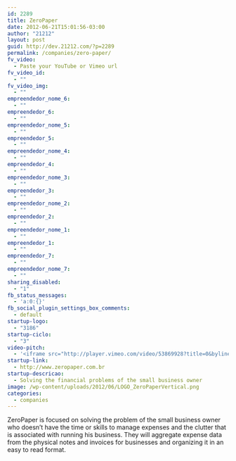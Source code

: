 ```yaml
---
id: 2289
title: ZeroPaper
date: 2012-06-21T15:01:56-03:00
author: "21212"
layout: post
guid: http://dev.21212.com/?p=2289
permalink: /companies/zero-paper/
fv_video:
  - Paste your YouTube or Vimeo url
fv_video_id:
  - ""
fv_video_img:
  - ""
empreendedor_nome_6:
  - ""
empreendedor_6:
  - ""
empreendedor_nome_5:
  - ""
empreendedor_5:
  - ""
empreendedor_nome_4:
  - ""
empreendedor_4:
  - ""
empreendedor_nome_3:
  - ""
empreendedor_3:
  - ""
empreendedor_nome_2:
  - ""
empreendedor_2:
  - ""
empreendedor_nome_1:
  - ""
empreendedor_1:
  - ""
empreendedor_7:
  - ""
empreendedor_nome_7:
  - ""
sharing_disabled:
  - "1"
fb_status_messages:
  - 'a:0:{}'
fb_social_plugin_settings_box_comments:
  - default
startup-logo:
  - "3186"
startup-ciclo:
  - "3"
video-pitch:
  - '<iframe src="http://player.vimeo.com/video/53869928?title=0&byline=0&portrait=0&badge=0" width="640" height="360" frameborder="0" webkitAllowFullScreen mozallowfullscreen allowFullScreen></iframe>'
startup-link:
  - http://www.zeropaper.com.br
startup-descricao:
  - Solving the financial problems of the small business owner
image: /wp-content/uploads/2012/06/LOGO_ZeroPaperVertical.png
categories:
  - companies
---
```

ZeroPaper is focused on solving the problem of the small business owner who doesn’t have the time or skills to manage expenses and the clutter that is associated with running his business. They will aggregate expense data from the physical notes and invoices for businesses and organizing it in an easy to read format.